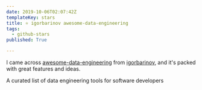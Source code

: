 ```yaml
---
date: 2019-10-06T02:07:42Z
templateKey: stars
title: ⭐ igorbarinov awesome-data-engineering
tags:
  - github-stars
published: True

---
```


I came across [awesome-data-engineering](https://github.com/igorbarinov/awesome-data-engineering) from [igorbarinov](https://github.com/igorbarinov), and it's packed with great features and ideas.

A curated list of data engineering tools for software developers
